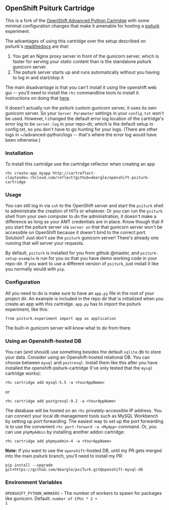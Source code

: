 ## OpenShift Psiturk Cartridge

This is a fork of the [OpenShift Advanced Python Cartridge](https://github.com/gsterjov/openshift-advanced-python-cartridge) with some minimal configuration changes that make it amenable for hosting a [psiturk](https://github.com/NYUCCL/psiTurk) experiment. 

The advantages of using this cartridge over the setup described on psiturk's [readthedocs](http://psiturk.readthedocs.io/en/latest/openshift.html) are that:

1. You get an Nginx proxy server in front of the gunicorn server, which is faster for serving your static content than is the standalone psiturk gunicorn server.
2. The psiturk server starts up and runs automatically without you having to log in and start/stop it

The main disadvantage is that you can't install it using the openshift web gui -- you'll need to install the `rhc` commandline tools to install it. Instructions on doing that [here](https://developers.openshift.com/managing-your-applications/client-tools.html).

It doesn't actually run the psiturk custom gunicorn server, it uses its own gunicorn server. So your `Server Parameter` settings in your `config.txt` won't be used. However, I changed the default error log location of the cartridge's error log to be `server.log` in your repo-dir, which is the default setup in config.txt, so you don't have to go hunting for your logs. (There are other logs in ~/advanced-python/logs -- that's where the error log would have been otherwise.)

### Installation

To install this cartridge use the cartridge reflector when creating an app

	rhc create-app myapp http://cartreflect-claytondev.rhcloud.com/reflect?github=deargle/openshift-psiturk-cartridge

### Usage

You can still log in via `ssh` to the OpenShift server and start the `psiturk` shell to administrate the creation of HITs or whatever. Or you can run the `psiturk` shell from your own computer to do the administration, it doesn't make a difference as long as your AMT credentials are in place. Know though that if you start the psiturk server via `server on` that that gunicorn server won't be accessible on OpenShift because it doesn't bind to the correct port. Solution? Just don't use the `psiturk` gunicorn server! There's already one running that will server your requests. 

By default, `psiturk` is installed for you from github @master, and `psiturk-setup-example` is run for you so that you have demo working code in your repo-dir. If you want to use a different version of `psiturk`, just install it like you normally would with `pip`.

### Configuration

All you need to do is make sure to have an `app.py` file in the root of your project dir. An example is included in the repo dir that is initialized when you create an app with this cartridge. `app.py` has to import the psiturk experiment, like this:

    from psiturk.experiment import app as application

The built-in gunicorn server will know what to do from there.

### Using an Openshift-hosted DB

You can (and should) use something besides the default `sqlite` db to store your data. Consider using an Openshift-hosted relational DB. You can choose between `mysql` and `postresql`. Install them like this after you have installed the openshift-psiturk-cartridge (I've only tested that the `mysql` cartridge works):

    rhc cartridge add mysql-5.5 -a <YourAppName>

or

    rhc cartridge add postgresql-9.2 -a <YourAppName>

The database will be hosted on an `rhc` privately-accessible IP address. You can connect your local db management tools such as MySQL Workbench by setting up port forwarding. The easiest way to set up the port forwarding is to use the convenient `rhc port-forward -a <MyApp>` command. Or, you can use `phpMyAdmin` by installing another addon cartridge:

    rhc cartridge add phpmyadmin-4 -a <YourAppName>

**Note:** If you want to use the `openshift`-hosted DB, until my PR gets merged into the main psiturk branch, you'll need to install my PR:

    pip install --upgrade git+https://github.com/deargle/psiTurk.git@openshift-mysql-db

### Environment Variables

<code>OPENSHIFT_PYTHON_WORKERS</code> - The number of workers to spawn for packages like gunicorn.
Default: <code>number of CPUs * 2 + 1</code>
